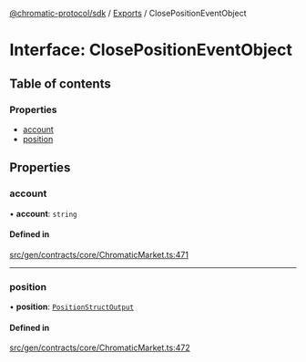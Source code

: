 [@chromatic-protocol/sdk](../README.md) / [Exports](../modules.md) / ClosePositionEventObject

# Interface: ClosePositionEventObject

## Table of contents

### Properties

- [account](ClosePositionEventObject.md#account)
- [position](ClosePositionEventObject.md#position)

## Properties

### account

• **account**: `string`

#### Defined in

[src/gen/contracts/core/ChromaticMarket.ts:471](https://github.com/chromatic-protocol/sdk/blob/10aa618/src/gen/contracts/core/ChromaticMarket.ts#L471)

___

### position

• **position**: [`PositionStructOutput`](../modules.md#positionstructoutput)

#### Defined in

[src/gen/contracts/core/ChromaticMarket.ts:472](https://github.com/chromatic-protocol/sdk/blob/10aa618/src/gen/contracts/core/ChromaticMarket.ts#L472)
